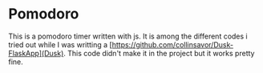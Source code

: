 # Pomodoro

This is a pomodoro timer written with js. It is among the different codes i tried out while I was writting a [https://github.com/collinsavor/Dusk-FlaskApp](Dusk). This code didn't make it in the project but it works pretty fine.

